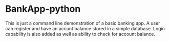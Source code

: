 # BankApp-python
This is just a command line demonstration of a basic banking app. A user can register and have an accunt balance stored in a simple database. Login capability is also added as well as ability to check for account balance.
